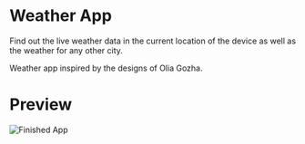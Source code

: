 # Weather App

Find out the live weather data in the current location of the device as well as the weather for any other city.

Weather app inspired by the designs of Olia Gozha.


# Preview

![Finished App](https://github.com/pawarhrishi21/Weather-app-flutter-hp21/blob/master/Weather-App-Demo.gif)
